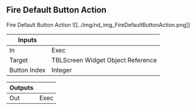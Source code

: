 ## Fire Default Button Action
Fire Default Button Action
![[../img/nd_img_FireDefaultButtonAction.png]]

|Inputs||
|--|--|
| In | Exec |
| Target | TBLScreen Widget Object Reference |
| Button Index | Integer |

|Outputs||
|--|--|
| Out | Exec |
